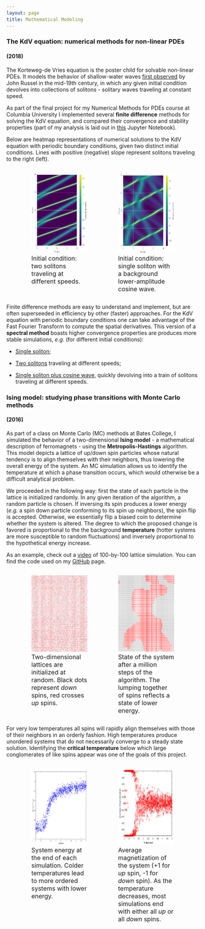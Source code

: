 ```yaml
---
layout: page
title: Mathematical Modeling
---
```


### The KdV equation: numerical methods for non-linear PDEs
#### (2018)

The Korteweg-de Vries equation is the poster child for solvable non-linear PDEs. It models the behavior of shallow-water waves [first observed]("http://www.macs.hw.ac.uk/~chris/scott_russell.html") by John Russel in the mid-19th century, in which any given initial condition devolves into collections of solitons - solitary waves traveling at constant speed. 

As part of the final project for my Numerical Methods for PDEs course at Columbia University I implemented several **finite difference** methods for solving the KdV equation, and compared their convergence and stability properties (part of my analysis is laid out in [this](https://github.com/TiagoJCor/Numerical-Methods-KDV/blob/master/numerical_KDV.ipynb) Jupyter Notebook).

Below are heatmap representations of numerical solutions to the KdV equation with periodic boundary conditions, given two distinct initial conditions. Lines with positive (negative) slope represent solitons traveling to the right (left).

<div style="width: 100%; overflow: hidden;">
    <div style="width: 45%; margin-left: 5%; float: left;"> <figure><img src="/img/kdveq/kdvsolitons2.png" width="310" height="210"> <figcaption><font size="3">Initial condition: two solitons traveling at different speeds.</font></figcaption> </figure>  </div>
    <div style="width: 45%; margin-right: 5%; float: right;"> <figure><img src="/img/kdveq/kdvsolitons.png" width="310" height="210"> <figcaption><font size="3">Initial condition: single soliton with a background lower-amplitude cosine wave.</font></figcaption> </figure></div>
</div>

Finite difference methods are easy to understand and implement, but are often superseeded in efficiency by other (faster) approaches. For the KdV equation with periodic boundary conditions one can take advantage of the Fast Fourier Transform to compute the spatial derivatives. This version of a **spectral method** boasts higher convergence properties are produces more stable simulations, *e.g.* (for different initial conditions):

* [Single soliton](https://drive.google.com/file/d/1FZuBoY9WnwVYD6kC2p0drA1o4exNobN-/view?usp=sharing);

* [Two solitons](https://drive.google.com/open?id=1NGMIAR_1-p6ydgFwgCZ2gWCRSyBRf03q) traveling at different speeds;

* [Single soliton plus cosine wave](https://drive.google.com/open?id=1G1bRAdLtqmr8X_CXkWoM5FxkfRUxoXxC), quickly devolving into a train of solitons traveling at different speeds.


### Ising model: studying phase transitions with Monte Carlo methods
#### (2016)

<p> </p>

As part of a class on Monte Carlo (MC) methods at Bates College, I simulated the behavior of a two-dimensional **Ising model** - a mathematical description of ferromagnets - using the **Metropolis-Hastings** algorithm. This model depicts a lattice of up/down spin particles whose natural tendency is to align themselves with their neighbors, thus lowering the overall energy of the system. An MC simulation allows us to identify the temperature at which a phase transition occurs, which would otherwise be a difficult analytical problem.

We proceeded in the following way: first the state of each particle in the lattice is initialized randomly. In any given iteration of the algorithm, a random particle is chosen. If inversing its spin produces a lower energy (*e.g.* a spin down particle conforming to its spin up neighbors), the spin flip is accepted. Otherwise, we essentially flip a biased coin to determine whether the system is altered. The degree to which the proposed change is favored is proportional to the the background **temperature** (hotter systems are more susceptible to random fluctuations) and inversely proportional to the hypothetical energy increase.

As an example, check out a [video](https://drive.google.com/open?id=1PCurBmP5v0ob1E0UodKkJlWlzoWzD15q "Video of 2D Ising Model simulation")  of 100-by-100 lattice simulation. You can find the code used on my [GitHub](https://github.com/TiagoJCor/Monte-Carlo-Simulations) page.


<div style="width: 100%; overflow: hidden;">
    <div style="width: 45%; margin-left: 5%; float: left;"> <figure><img src="/img/isingmodel/isingbefore.png" width="300" height="200"> <figcaption><font size="3">Two-dimensional lattices are initialized at random. Black dots represent <i>down</i> spins, red crosses <i>up</i> spins.</font></figcaption> </figure>  </div>
    <div style="width: 45%; margin-right: 5%; float: right;"> <figure><img src="/img/isingmodel/isingafter.png" width="300" height="200"> <figcaption><font size="3">State of the system after a million steps of the algorithm. The lumping together of spins reflects a state of lower energy.</font></figcaption> </figure></div>
</div>

For very low temperatures all spins will rapidly align themselves with those of their neighbors in an orderly fashion. High temperatures produce unordered systems that do not necessarily converge to a steady state solution. Identifying the **critical temperature** below which large conglomerates of like spins appear was one of the goals of this project.

<div style="width: 100%; overflow: hidden;">
    <div style="width: 45%; margin-left: 5%; float: left;"> <figure><img src="/img/isingmodel/isingenergy.png" width="290" height="200"> <figcaption><font size="3">System energy at the end of each simulation. Colder temperatures lead to more ordered systems with lower energy.</font></figcaption> </figure>  </div>
    <div style="width: 45%; margin-right: 5%; float: right;"> <figure><img src="/img/isingmodel/isingmagn.png" width="300" height="200"> <figcaption><font size="3">Average magnetization of the system (+1 for <i>up</i> spin, -1 for <i>down</i> spin). As the temperature decreases, most simulations end with either all <i>up</i> or all <i>down</i> spins.</font></figcaption> </figure></div>
</div>

